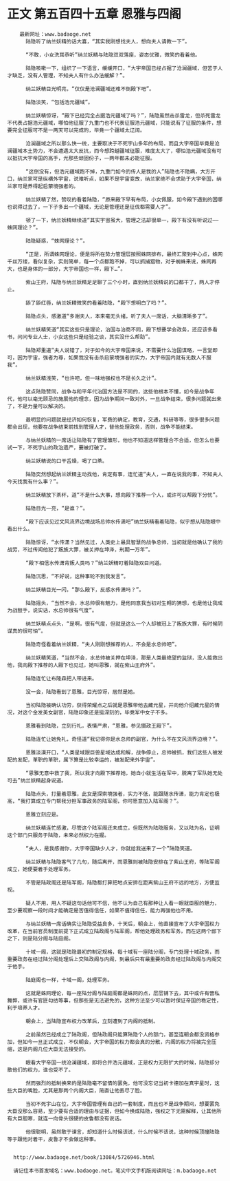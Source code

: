 # 正文 第五百四十五章 恩雅与四阁
        最新网址：www.badaoge.net
          陆隐听了纳兰妖精的话大喜，“其实我刚想找夫人，想向夫人请教一下”。
      
          “不敢，小女洗耳恭听”纳兰妖精与陆隐双双落座，姿态优雅，微笑的看着他。
      
          陆隐咳嗽一下，组织了一下语言，缓缓开口，“大宇帝国已经占据了沧澜疆域，但苦于人才缺乏，没有人管理，不知夫人有什么办法缓解？”。
      
          纳兰妖精目光明亮，“仅仅是沧澜疆域还难不倒殿下吧”。
      
          陆隐淡笑，“包括浩元疆域”。
      
          纳兰妖精惊讶，“殿下已经完全占据浩元疆域了吗？”，陆隐虽然击杀雷龙，但杀死雷龙不代表占据浩元疆域，哪怕他征服了九重门也不代表征服浩元疆域，只能说有了征服的条件，想要完全征服可不是一两天可以完成的，毕竟一个疆域太辽阔。
      
          沧澜疆域之所以那么快一统，主要取决于不死宇山多年的布局，而且大宇帝国毕竟是沧澜疆域本土势力，不会遭遇太大反抗，而今想跨越疆域征服，难度太大了，哪怕浩元疆域没有可以抵抗大宇帝国的高手，光那些顽固份子，一两年都未必能征服。
      
          “这倒没有，但浩元疆域跑不掉，九重门如今的传人是我的人”陆隐也不隐瞒，大方开口，纳兰家可是纵横外宇宙，说难听点，如果不是宇宙变故，纳兰家绝不会求助于大宇帝国，纳兰家可是养得起启蒙境强者的。
      
          纳兰妖精了然，赞叹的看着陆隐，“原来殿下早有布局，小女佩服，如今殿下遇到的困哪也说得过去了，一下子多出一个疆域，无论是管理还是征伐都需要人才”。
      
          顿了一下，纳兰妖精继续道“其实宇宙虽大，管理之法却很单一，殿下有没有听说过——蛛网理论？”。
      
          陆隐疑惑，“蛛网理论？”。
      
          “正是，所谓蛛网理论，便是将所在势力管理层按照蛛网排布，最终汇聚到中心点，蛛网千丝万缕，看似复杂，实则简单，每一个点都跑不掉，可以抓捕猎物，对于蜘蛛来说，蛛网再大，也是身体的一部分，大宇帝国也一样，殿下…”。
      
          紫山王府，陆隐与纳兰妖精足足聊了三个小时，直到纳兰妖精说的口都干了，两人才停止。
      
          舔了舔红唇，纳兰妖精微笑的看着陆隐，“殿下想明白了吗？”。
      
          陆隐点头，感激道“多谢夫人，本来毫无头绪，听了夫人一席话，大脑清晰多了”。
      
          纳兰妖精笑道“其实这些只是理论，治国与治商不同，殿下想要学会政务，还应该多看书，问问专业人士，小女这些只是经验之谈，其实没什么帮助”。
      
          陆隐郑重道“夫人说错了，对于如今的大宇帝国来说，不需要什么治国谋略，一言堂即可，因为宇宙，强者为尊，如果我没有击杀启蒙境强者的实力，大宇帝国内就有无数人不服我”。
      
          纳兰妖精浅笑，“也许吧，但一味地强权也不是长久之计”。
      
          这点陆隐赞同，战争与和平年代治国方法是不同的，这些他根本不懂，如今是战争年代，他可以毫无顾忌的施展他的理念，因为战争期间一致对外，一旦战争结束，很多问题就出来了，不是力量可以解决的。
      
          最明显的问题就是经济如何恢复，军费的确定，教育，交通，科研等等，很多很多问题都会出现，他要在战争结束前找到管理人才，替他处理政务，否则，战争不能结束。
      
          与纳兰妖精的一席话让陆隐有了管理雏形，他也不知道这样管理合不合适，但怎么也要试一下，不死宇山的政治遗产，要被打破了。
      
          纳兰妖精说的口干舌燥，喝了口茶。
      
          陆隐突然想起纳兰妖精主动找他，肯定有事，连忙道“夫人，一直在说我的事，不知夫人今天找我有什么事？”。
      
          纳兰妖精放下茶杯，道“不是什么大事，想向殿下推荐一个人，或许可以帮殿下分忧”。
      
          陆隐目光一亮，“是谁？”。
      
          “殿下应该见过文风流界边境战场总帅水传潇吧”纳兰妖精看着陆隐，似乎想从陆隐眼中看出什么。
      
          陆隐惊讶，“水传潇？当然见过，人类史上最具智慧的战争总帅，当初就是他确认了我的战劳，不过传闻他犯了叛族大罪，被关押在坤泽，刑期一万年”。
      
          “殿下相信水传潇背叛人类吗？”纳兰妖精盯着陆隐双目问道。
      
          陆隐沉思，“不好说，这种事轮不到我发言”。
      
          纳兰妖精目光一闪，“那么殿下，反感水传潇吗？”。
      
          陆隐摇头，“当然不会，水总帅很有魅力，是他同意我当初对生翱的猜想，也是他让我成为战鼓手，说实话，水总帅很有气度”。
      
          纳兰妖精点点头，“是啊，很有气度，但就是这么一个人却被冠上了叛族大罪，有时候阴谋真的很可怕”。
      
          陆隐奇怪看着纳兰妖精，“夫人刚刚想推荐的人，不会是水总帅吧”。
      
          纳兰妖精笑道，“当然不会，水总帅被关押在坤泽，那是人类最绝望的监狱，没人能救出他，我向殿下推荐的人殿下也见过，她叫恩雅，就在紫山王府外”。
      
          陆隐连忙让布隆森把人带进来。
      
          没一会，陆隐看到了恩雅，目光惊讶，居然是她。
      
          当初陆隐被确认功劳，获得荣耀点之后就是恩雅带他去藏元星，并向他介绍藏元星的情况，对这个金发美女副官，陆隐印象还是挺深刻的，毕竟军中女子不多。
      
          恩雅看到陆隐，立刻行礼，表情严肃，“恩雅，参见摄政王殿下”。
      
          陆隐连忙让她免礼，奇怪道“我记得你是水总帅的副官，为什么不在文风流界边境？”。
      
          恩雅淡漠开口，“人类星域跟巨兽星域达成和解，战争停止，总帅被抓，我们这些人被发配的发配，革职的革职，属下算是比较幸运的，被发配来外宇宙”。
      
          “恩雅无意中救了我，所以我才向殿下推荐她，她自小就生活在军中，脱离了军队她无处可去”纳兰妖精起身说道。
      
          陆隐点头，打量着恩雅，此女是探索境强者，实力不低，能跟随水传潇，能力肯定也极高，“我打算成立专门帮我分担军事政务的陆军阁，你可愿意加入陆军阁？”。
      
          恩雅立刻应是。
      
          纳兰妖精连忙感激，尽管这个陆军阁还未成立，但既然为陆隐服务，又以陆为名，证明这个部门只服务于陆隐，未来必然权力在握。
      
          “夫人，是我感谢你，大宇帝国缺少人才，你就给我送来了一个”陆隐笑道。
      
          纳兰妖精与陆隐客气了几句，随后离开，而恩雅则被陆隐安排在了紫山王府，等陆军阁成立，她便要着手处理军务。
      
          不管是陆政阁还是陆军阁，陆隐都打算把地点安排在距离紫山王府不远的地方，方便监视。
      
          疑人不用，用人不疑这句话他可不信，他不认为自己有那种让人看一眼就臣服的魅力，至少要观察一段时间才能确定是否值得信任，如果不值得信任，能力再强他也不用。
      
          与纳兰妖精一席话确实让陆隐受益良多，十天后，朝会上，他直接宣布了大宇帝国权力改革，在当前官员制度前提下正式成立陆政阁与陆军阁，帮他处理政务和军务，而在这两个部下之下，则是陆分阁与陆庭阁。
      
          十域一阁，这就是陆隐最初的制定规格，每十域有一座陆分阁，专门处理十域政务，而重要政务在经过陆分阁处理后上交陆政阁与内阁，到最后只有最重要的政务经过陆政阁与内阁交于他手。
      
          陆庭阁也一样，十域一阁，处理军务。
      
          这就是蛛网理论，每一座陆分阁与陆庭阁都是蛛网的点，层层铺下去，其中或许有营私舞弊，或许有官匪勾结等事，但那些是无法避免的，这种方法至少可以暂时保证帝国的稳定性，利于培养人才。
      
          朝会上，当陆隐宣布权力改革后，立刻遭到了内阁的抵制。
      
          之前虽然已经成立了陆政阁，但陆政阁只能算陆隐个人的部门，甚至连朝会都没资格参加，但如今一旦正式成立，不仅朝会，大宇帝国的权力都会真的分散，内阁的权力将被完全压缩，这是内阁几位大臣无法接受的。
      
          眼看大宇帝国一统沧澜疆域，即将合并浩元疆域，正是权力无限扩大的时候，陆隐却分散他们的权力，谁也受不了。
      
          然而强烈的抵制换来的是陆隐毫不留情的罢免，他可没忘记当初卡德加在真宇星时，这些大臣的嘴脸，尤其是那两个内阁大臣，简直让他丢尽了脸。
      
          当初不死宇山在位，大宇帝国管理有自己的一套制度，而且也不是战争期间，想要罢免大臣没那么容易，至少要有合适的理由与证据，但如今换成陆隐，强权之下无需解释，让其他所有大臣胆寒，就连一向骨头很硬的皮鲁都没有说话。
      
          他很聪明，虽然敢于谏言，却知道什么时候该说，什么时候不该说，这种时候顶撞陆隐等于跟他对着干，皮鲁才不会做这种事。
      
      
      http://www.badaoge.net/book/13084/5726946.html
      
      请记住本书首发域名：www.badaoge.net。笔尖中文手机版阅读网址：m.badaoge.net